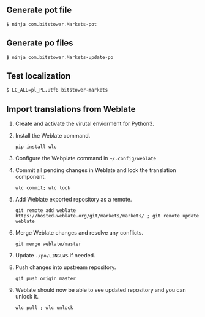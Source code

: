 ## Generate pot file

    $ ninja com.bitstower.Markets-pot

## Generate po files

    $ ninja com.bitstower.Markets-update-po

## Test localization

    $ LC_ALL=pl_PL.utf8 bitstower-markets

## Import translations from Weblate

1. Create and activate the virutal enviorment for Python3.
1. Install the Weblate command.
   
       pip install wlc
1. Configure the Webplate command in `~/.config/weblate`
1. Commit all pending changes in Weblate and lock the translation component.

       wlc commit; wlc lock
1. Add Weblate exported repository as a remote.

       git remote add weblate https://hosted.weblate.org/git/markets/markets/ ; git remote update weblate
1. Merge Weblate changes and resolve any conflicts.

       git merge weblate/master
1. Update `./po/LINGUAS` if needed.
1. Push changes into upstream repository.

       git push origin master
1. Weblate should now be able to see updated repository and you can unlock it.

       wlc pull ; wlc unlock

